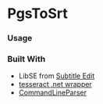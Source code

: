 # PgsToSrt

### Usage

### Built With
- LibSE from [Subtitle Edit](https://www.nikse.dk/SubtitleEdit/)
- [tesseract .net wrapper](https://github.com/charlesw/tesseract/)
- [CommandLineParser](https://github.com/commandlineparser/commandline) 
